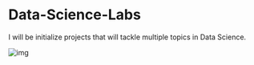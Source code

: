 # Data-Science-Labs
I will be initialize projects that will tackle multiple topics in Data Science.

![img](https://www.torontomu.ca/content/dam/data-science-lab/HomepageSlideshow/ywlpgu.PNG)
